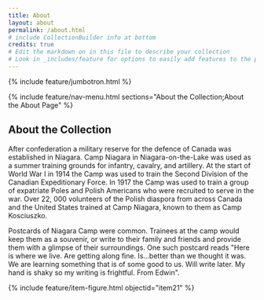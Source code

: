 ```yaml
---
title: About
layout: about
permalink: /about.html
# include CollectionBuilder info at bottom
credits: true
# Edit the markdown on in this file to describe your collection
# Look in _includes/feature for options to easily add features to the page
---
```


{% include feature/jumbotron.html %}

{% include feature/nav-menu.html sections="About the Collection;About the About Page" %}

## About the Collection

After confederation a military reserve for the defence of Canada was established in Niagara.  Camp Niagara in Niagara-on-the-Lake was used as a summer training grounds for infantry, cavalry, and artillery.  At the start of World War I in 1914 the Camp was used to train the Second Division of the Canadian Expeditionary Force. In 1917 the Camp was used to train a group of expatriate Poles and Polish Americans who were recruited to serve in the war. Over 22, 000 volunteers of the Polish diaspora from across Canada and the United States trained at Camp Niagara, known to them as Camp Kosciuszko.

Postcards of Niagara Camp were common.  Trainees at the camp would keep them as a souvenir, or write to their family and friends and provide them with a glimpse of their surroundings.  One such postcard reads "Here is where we live.  Are getting along fine.  Is...better than we thought it was.  We are learning something that is of some good to us.  Will write later.  My hand is shaky so my writing is frightful.  From Edwin".   

{% include feature/item-figure.html objectid="item21" %}

